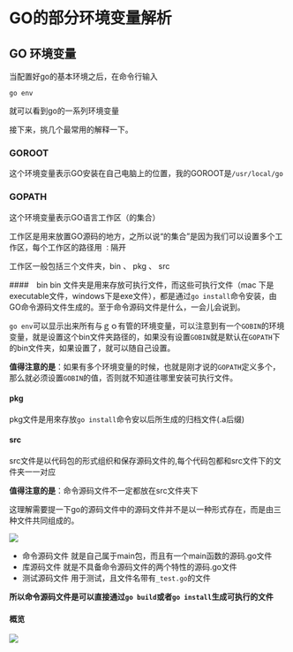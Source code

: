 # GO的部分环境变量解析

## GO 环境变量

当配置好go的基本环境之后，在命令行输入
```terminal
go env
```
就可以看到go的一系列环境变量

接下来，挑几个最常用的解释一下。

### GOROOT
这个环境变量表示GO安装在自己电脑上的位置，我的GOROOT是`/usr/local/go`

### GOPATH
这个环境变量表示GO语言工作区（的集合）

工作区是用来放置GO源码的地方，之所以说“的集合”是因为我们可以设置多个工作区，每个工作区的路径用 `：`隔开

工作区一般包括三个文件夹，bin 、 pkg 、 src

####　bin
bin 文件夹是用来存放可执行文件，而这些可执行文件（mac 下是　executable文件，windows下是exe文件），都是通过`go install`命令安装，由GO命令源码文件生成的。至于命令源码文件是什么，一会儿会说到。

`go env`可以显示出来所有与ｇｏ有管的环境变量，可以注意到有一个`GOBIN`的环境变量，就是设置这个bin文件夹路径的，如果没有设置`GOBIN`就是默认在`GOPATH`下的bin文件夹，如果设置了，就可以随自己设置。

**值得注意的是**：如果有多个环境变量的时候，也就是刚才说的`GOPATH`定义多个，那么就必须设置`GOBIN`的值，否则就不知道往哪里安装可执行文件。

#### pkg
pkg文件是用來存放`go install`命令安以后所生成的归档文件(.a后缀)

#### src
src文件是以代码包的形式组织和保存源码文件的,每个代码包都和src文件下的文件夹一一对应

**值得注意的是**：命令源码文件不一定都放在src文件夹下

这理解需要提一下go的源码文件中的源码文件并不是以一种形式存在，而是由三种文件共同组成的。

![](https://img.halfrost.com/Blog/ArticleImage/55_4.png)

- 命令源码文件
  就是自己属于main包，而且有一个main函数的源码.go文件
- 库源码文件
  就是不具备命令源码文件的两个特性的源码.go文件
- 测试源码文件
  用于测试，且文件名带有`_test.go`的文件

**所以命令源码文件是可以直接通过`go build`或者`go install`生成可执行的文件**

#### 概览
![](https://img.halfrost.com/Blog/ArticleImage/55_5.png)

